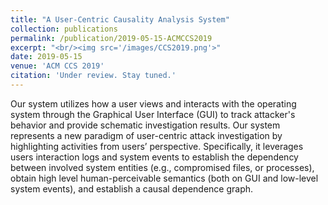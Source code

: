 ```yaml
---
title: "A User-Centric Causality Analysis System"
collection: publications
permalink: /publication/2019-05-15-ACMCCS2019
excerpt: "<br/><img src='/images/CCS2019.png'>"
date: 2019-05-15
venue: 'ACM CCS 2019'
citation: 'Under review. Stay tuned.'
---
```

Our system utilizes how a user views and interacts with the operating system through the Graphical User Interface (GUI) to track attacker's behavior and provide schematic investigation results. Our system represents a new paradigm of user-centric attack
investigation by highlighting activities from users’ perspective. Specifically, it leverages users interaction logs and system events to establish the dependency between involved system entities (e.g., compromised files, or processes), obtain high level human-perceivable semantics (both on GUI and low-level system events), and establish a causal dependence graph.
